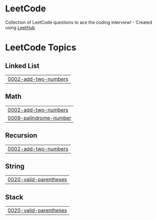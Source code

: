 # LeetCode
Collection of LeetCode questions to ace the coding interview! - Created using [LeetHub](https://github.com/QasimWani/LeetHub)

<!---LeetCode Topics Start-->
# LeetCode Topics
## Linked List
|  |
| ------- |
| [0002-add-two-numbers](https://github.com/SyedDaniyalHassan/LeetCode/tree/master/0002-add-two-numbers) |
## Math
|  |
| ------- |
| [0002-add-two-numbers](https://github.com/SyedDaniyalHassan/LeetCode/tree/master/0002-add-two-numbers) |
| [0009-palindrome-number](https://github.com/SyedDaniyalHassan/LeetCode/tree/master/0009-palindrome-number) |
## Recursion
|  |
| ------- |
| [0002-add-two-numbers](https://github.com/SyedDaniyalHassan/LeetCode/tree/master/0002-add-two-numbers) |
## String
|  |
| ------- |
| [0020-valid-parentheses](https://github.com/SyedDaniyalHassan/LeetCode/tree/master/0020-valid-parentheses) |
## Stack
|  |
| ------- |
| [0020-valid-parentheses](https://github.com/SyedDaniyalHassan/LeetCode/tree/master/0020-valid-parentheses) |
<!---LeetCode Topics End-->